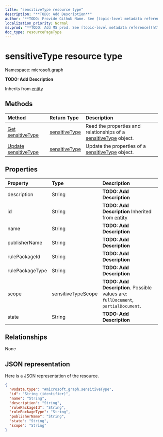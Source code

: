 ```yaml
---
title: "sensitiveType resource type"
description: "**TODO: Add Description**"
author: "**TODO: Provide Github Name. See [topic-level metadata reference](https://msgo.azurewebsites.net/add/document/guidelines/metadata.html#topic-level-metadata)**"
localization_priority: Normal
ms.prod: "**TODO: Add MS prod. See [topic-level metadata reference](https://msgo.azurewebsites.net/add/document/guidelines/metadata.html#topic-level-metadata)**"
doc_type: resourcePageType
---
```


# sensitiveType resource type


Namespace: microsoft.graph

**TODO: Add Description**


Inherits from [entity](../resources/entity.md)

## Methods
|Method|Return Type|Description|
|:---|:---|:---|
|[Get sensitiveType](../api/sensitivetype-get.md)|[sensitiveType](../resources/sensitivetype.md)|Read the properties and relationships of a [sensitiveType](../resources/sensitivetype.md) object.|
|[Update sensitiveType](../api/sensitivetype-update.md)|[sensitiveType](../resources/sensitivetype.md)|Update the properties of a [sensitiveType](../resources/sensitivetype.md) object.|

## Properties
|Property|Type|Description|
|:---|:---|:---|
|description|String|**TODO: Add Description**|
|id|String|**TODO: Add Description** Inherited from [entity](../resources/entity.md)|
|name|String|**TODO: Add Description**|
|publisherName|String|**TODO: Add Description**|
|rulePackageId|String|**TODO: Add Description**|
|rulePackageType|String|**TODO: Add Description**|
|scope|sensitiveTypeScope|**TODO: Add Description**. Possible values are: `fullDocument`, `partialDocument`.|
|state|String|**TODO: Add Description**|

## Relationships
None

## JSON representation
Here is a JSON representation of the resource.
<!-- {
  "blockType": "resource",
  "keyProperty": "id",
  "@odata.type": "microsoft.graph.sensitiveType",
  "baseType": "microsoft.graph.entity",
  "openType": false
}
-->
``` json
{
  "@odata.type": "#microsoft.graph.sensitiveType",
  "id": "String (identifier)",
  "name": "String",
  "description": "String",
  "rulePackageId": "String",
  "rulePackageType": "String",
  "publisherName": "String",
  "state": "String",
  "scope": "String"
}
```

